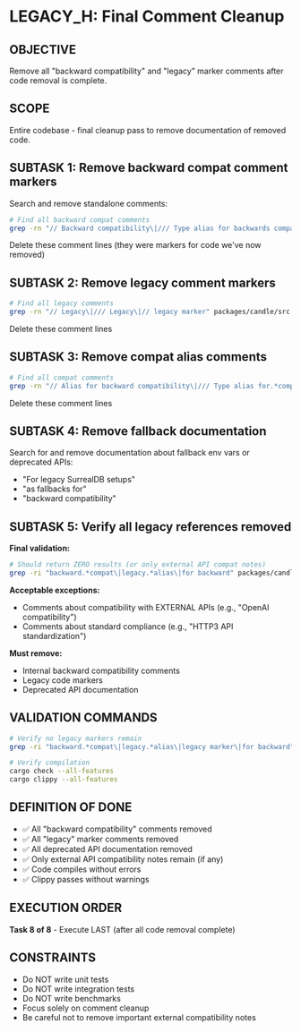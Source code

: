 # LEGACY_H: Final Comment Cleanup

## OBJECTIVE
Remove all "backward compatibility" and "legacy" marker comments after code removal is complete.

## SCOPE
Entire codebase - final cleanup pass to remove documentation of removed code.

## SUBTASK 1: Remove backward compat comment markers

Search and remove standalone comments:

```bash
# Find all backward compat comments
grep -rn "// Backward compatibility\|/// Type alias for backwards compatibility\|// Re-export for backward compatibility" packages/candle/src packages/sweetmcp/packages --include="*.rs"
```

Delete these comment lines (they were markers for code we've now removed)

## SUBTASK 2: Remove legacy comment markers

```bash
# Find all legacy comments
grep -rn "// Legacy\|/// Legacy\|// legacy marker" packages/candle/src packages/sweetmcp/packages --include="*.rs"
```

Delete these comment lines

## SUBTASK 3: Remove compat alias comments

```bash
# Find all compat comments
grep -rn "// Alias for backward compatibility\|/// Type alias for.*compat" packages/candle/src packages/sweetmcp/packages --include="*.rs"
```

Delete these comment lines

## SUBTASK 4: Remove fallback documentation

Search for and remove documentation about fallback env vars or deprecated APIs:
- "For legacy SurrealDB setups"
- "as fallbacks for"
- "backward compatibility"

## SUBTASK 5: Verify all legacy references removed

**Final validation:**
```bash
# Should return ZERO results (or only external API compat notes)
grep -ri "backward.*compat\|legacy.*alias\|for backward" packages/candle/src packages/sweetmcp/packages --include="*.rs"
```

**Acceptable exceptions:**
- Comments about compatibility with EXTERNAL APIs (e.g., "OpenAI compatibility")
- Comments about standard compliance (e.g., "HTTP3 API standardization")

**Must remove:**
- Internal backward compatibility comments
- Legacy code markers
- Deprecated API documentation

## VALIDATION COMMANDS
```bash
# Verify no legacy markers remain
grep -ri "backward.*compat\|legacy.*alias\|legacy marker\|for backward" packages/ --include="*.rs" | grep -v "OpenAI\|HTTP3\|external"

# Verify compilation
cargo check --all-features
cargo clippy --all-features
```

## DEFINITION OF DONE
- ✅ All "backward compatibility" comments removed
- ✅ All "legacy" marker comments removed
- ✅ All deprecated API documentation removed
- ✅ Only external API compatibility notes remain (if any)
- ✅ Code compiles without errors
- ✅ Clippy passes without warnings

## EXECUTION ORDER
**Task 8 of 8** - Execute LAST (after all code removal complete)

## CONSTRAINTS
- Do NOT write unit tests
- Do NOT write integration tests
- Do NOT write benchmarks
- Focus solely on comment cleanup
- Be careful not to remove important external compatibility notes
